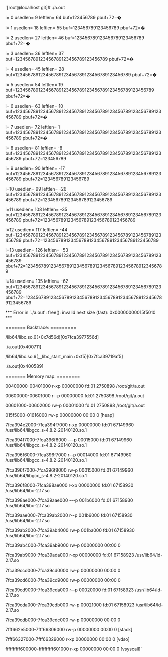 


`[root@localhost git]# ./a.out

i= 0 usedlen=   9 leftlen=                  64 buf=123456789 pbuf+72=�

i= 1 usedlen=  18 leftlen=                  55 buf=123456789123456789 pbuf+72=�

i= 2 usedlen=  27 leftlen=                  46 buf=123456789123456789123456789 pbuf+72=�

i= 3 usedlen=  36 leftlen=                  37 buf=123456789123456789123456789123456789 pbuf+72=�

i= 4 usedlen=  45 leftlen=                  28 buf=123456789123456789123456789123456789123456789 pbuf+72=�

i= 5 usedlen=  54 leftlen=                  19 buf=123456789123456789123456789123456789123456789123456789 pbuf+72=�

i= 6 usedlen=  63 leftlen=                  10 buf=123456789123456789123456789123456789123456789123456789123456789 pbuf+72=�

i= 7 usedlen=  72 leftlen=                   1 buf=123456789123456789123456789123456789123456789123456789123456789 pbuf+72=�

i= 8 usedlen=  81 leftlen=                  -8 buf=123456789123456789123456789123456789123456789123456789123456789 pbuf+72=123456789

i= 9 usedlen=  90 leftlen=                 -17 buf=123456789123456789123456789123456789123456789123456789123456789 pbuf+72=123456789123456789

i=10 usedlen=  99 leftlen=                 -26 buf=123456789123456789123456789123456789123456789123456789123456789 
pbuf+72=123456789123456789123456789

i=11 usedlen= 108 leftlen=                 -35 buf=123456789123456789123456789123456789123456789123456789123456789 pbuf+72=123456789123456789123456789123456789

i=12 usedlen= 117 leftlen=                 -44 buf=123456789123456789123456789123456789123456789123456789123456789 pbuf+72=123456789123456789123456789123456789123456789

i=13 usedlen= 126 leftlen=                 -53 buf=123456789123456789123456789123456789123456789123456789123456789 pbuf+72=123456789123456789123456789123456789123456789123456789

i=14 usedlen= 135 leftlen=                 -62 buf=123456789123456789123456789123456789123456789123456789123456789 pbuf+72=123456789123456789123456789123456789123456789123456789123456789

*** Error in `./a.out': free(): invalid next size (fast): 0x00000000015f5010 ***

======= Backtrace: =========

/lib64/libc.so.6(+0x7d56d)[0x7fca3977556d]

./a.out[0x400711]

/lib64/libc.so.6(__libc_start_main+0xf5)[0x7fca39719af5]

./a.out[0x400589]

======= Memory map: ========

00400000-00401000 r-xp 00000000 fd:01 2750898                            /root/git/a.out

00600000-00601000 r--p 00000000 fd:01 2750898                            /root/git/a.out

00601000-00602000 rw-p 00001000 fd:01 2750898                            /root/git/a.out

015f5000-01616000 rw-p 00000000 00:00 0                                  [heap]

7fca394e2000-7fca394f7000 r-xp 00000000 fd:01 67149960                   /usr/lib64/libgcc_s-4.8.2-20140120.so.1

7fca394f7000-7fca396f6000 ---p 00015000 fd:01 67149960                   /usr/lib64/libgcc_s-4.8.2-20140120.so.1

7fca396f6000-7fca396f7000 r--p 00014000 fd:01 67149960                   /usr/lib64/libgcc_s-4.8.2-20140120.so.1

7fca396f7000-7fca396f8000 rw-p 00015000 fd:01 67149960                   /usr/lib64/libgcc_s-4.8.2-20140120.so.1

7fca396f8000-7fca398ae000 r-xp 00000000 fd:01 67158930                   /usr/lib64/libc-2.17.so

7fca398ae000-7fca39aae000 ---p 001b6000 fd:01 67158930                   /usr/lib64/libc-2.17.so

7fca39aae000-7fca39ab2000 r--p 001b6000 fd:01 67158930                   /usr/lib64/libc-2.17.so

7fca39ab2000-7fca39ab4000 rw-p 001ba000 fd:01 67158930                   /usr/lib64/libc-2.17.so

7fca39ab4000-7fca39ab9000 rw-p 00000000 00:00 0

7fca39ab9000-7fca39ada000 r-xp 00000000 fd:01 67158923                   /usr/lib64/ld-2.17.so

7fca39ccd000-7fca39cd0000 rw-p 00000000 00:00 0

7fca39cd6000-7fca39cd9000 rw-p 00000000 00:00 0

7fca39cd9000-7fca39cda000 r--p 00020000 fd:01 67158923                   /usr/lib64/ld-2.17.so

7fca39cda000-7fca39cdb000 rw-p 00021000 fd:01 67158923                   /usr/lib64/ld-2.17.so

7fca39cdb000-7fca39cdc000 rw-p 00000000 00:00 0

7fff662e5000-7fff66306000 rw-p 00000000 00:00 0                          [stack]

7fff66327000-7fff66329000 r-xp 00000000 00:00 0                          [vdso]

ffffffffff600000-ffffffffff601000 r-xp 00000000 00:00 0                  [vsyscall]`
